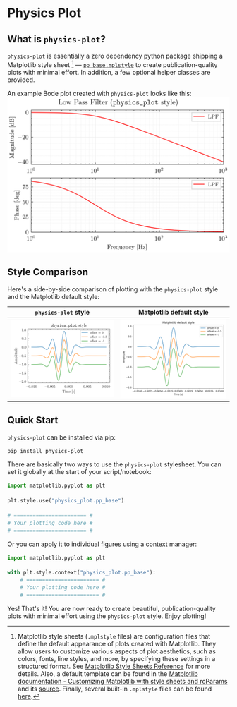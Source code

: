 # Physics Plot

## What is `physics-plot`?

`physics-plot` is essentially a zero dependency python package shipping a Matplotlib style sheet [^mplstyle] — [`pp_base.mplstyle`](https://github.com/c0rychu/physics-plot/blob/main/src/physics_plot/pp_base.mplstyle) to create publication-quality plots with minimal effort. In addition, a few optional helper classes are provided.

An example Bode plot created with `physics-plot` looks like this:
![Bode plot](fig/bode-plot@2x.png)


## Style Comparison

Here's a side-by-side comparison of plotting with the `physics-plot` style and the Matplotlib default style:

| `physics-plot` style | Matplotlib default style |
|:--:|:--:|
| <img src="fig/with-pp@2x.png" width="400"> | <img src="fig/without-pp@2x.png" width="400"> |


## Quick Start

`physics-plot` can be installed via pip:
```bash
pip install physics-plot
```

There are basically two ways to use the `physics-plot` stylesheet. You can set it globally at the start of your script/notebook:
```python
import matplotlib.pyplot as plt

plt.style.use("physics_plot.pp_base")

# ======================= #
# Your plotting code here #
# ======================= #
```

Or you can apply it to individual figures using a context manager:
```python
import matplotlib.pyplot as plt

with plt.style.context("physics_plot.pp_base"):
    # ======================= #
    # Your plotting code here #
    # ======================= #
```

Yes! That's it! You are now ready to create beautiful, publication-quality plots with minimal effort using the `physics-plot` style. Enjoy plotting!


[^mplstyle]: Matplotlib style sheets (`.mplstyle` files) are configuration files that define the default appearance of plots created with Matplotlib. They allow users to customize various aspects of plot aesthetics, such as colors, fonts, line styles, and more, by specifying these settings in a structured format. See [Matplotlib Style Sheets Reference](https://matplotlib.org/stable/gallery/style_sheets/style_sheets_reference.html) for more details. Also, a default template can be found in the [Matplotlib documentation - Customizing Matplotlib with style sheets and rcParams](https://matplotlib.org/stable/users/explain/customizing.html#the-default-matplotlibrc-file) and its [source](https://github.com/matplotlib/matplotlib/blob/main/lib/matplotlib/mpl-data/matplotlibrc). Finally, several built-in `.mplstyle` files can be found [here](https://github.com/matplotlib/matplotlib/tree/main/lib/matplotlib/mpl-data/stylelib).